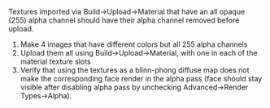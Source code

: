 Textures imported via Build->Upload->Material that have an all opaque (255) alpha channel should have their alpha channel removed before upload.

1. Make 4 images that have different colors but all 255 alpha channels
2. Upload them all using Build->Upload->Material, with one in each of the material texture slots
3. Verify that using the textures as a blinn-phong diffuse map does not make the corresponding face render in the alpha pass (face should stay visible after disabling alpha pass by unchecking Advanced->Render Types->Alpha).

